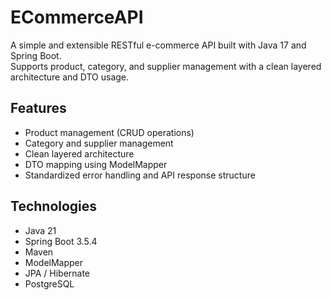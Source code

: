 # ECommerceAPI

A simple and extensible RESTful e-commerce API built with Java 17 and Spring Boot.  
Supports product, category, and supplier management with a clean layered architecture and DTO usage.

## Features

- Product management (CRUD operations)
- Category and supplier management
- Clean layered architecture
- DTO mapping using ModelMapper
- Standardized error handling and API response structure

## Technologies

- Java 21
- Spring Boot 3.5.4
- Maven
- ModelMapper
- JPA / Hibernate
- PostgreSQL
